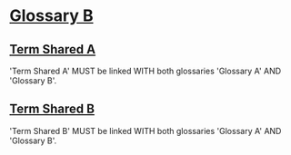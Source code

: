 # [Glossary B](#glossary-b)

## [Term Shared A](#term-shared-a)

'Term Shared A' MUST be linked WITH both glossaries 'Glossary A' AND 'Glossary B'.

## [Term Shared B](#term-shared-b)

'Term Shared B' MUST be linked WITH both glossaries 'Glossary A' AND 'Glossary B'.
